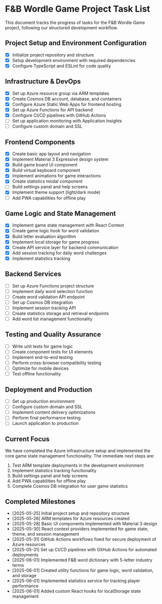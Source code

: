 # F&B Wordle Game Project Task List

This document tracks the progress of tasks for the F&B Wordle Game project, following our structured development workflow.

## Project Setup and Environment Configuration

- [x] Initialize project repository and structure
- [x] Setup development environment with required dependencies
- [x] Configure TypeScript and ESLint for code quality

## Infrastructure & DevOps

- [x] Set up Azure resource group via ARM templates
- [x] Create Cosmos DB account, database, and containers
- [x] Configure Azure Static Web Apps for frontend hosting
- [x] Set up Azure Functions for API backend
- [x] Configure CI/CD pipelines with GitHub Actions
- [ ] Set up application monitoring with Application Insights
- [ ] Configure custom domain and SSL

## Frontend Components

- [x] Create basic app layout and navigation
- [x] Implement Material 3 Expressive design system
- [x] Build game board UI component
- [x] Build virtual keyboard component
- [x] Implement animations for game interactions
- [x] Create statistics modal component
- [ ] Build settings panel and help screens
- [x] Implement theme support (light/dark mode)
- [ ] Add PWA capabilities for offline play

## Game Logic and State Management

- [x] Implement game state management with React Context
- [x] Create game logic hook for word validation
- [x] Build letter evaluation algorithm
- [x] Implement local storage for game progress
- [x] Create API service layer for backend communication
- [x] Add session tracking for daily word challenges
- [x] Implement statistics tracking

## Backend Services

- [ ] Set up Azure Functions project structure
- [ ] Implement daily word selection function
- [ ] Create word validation API endpoint
- [ ] Set up Cosmos DB integration
- [ ] Implement session tracking API
- [ ] Create statistics storage and retrieval endpoints
- [ ] Add word list management functionality

## Testing and Quality Assurance

- [ ] Write unit tests for game logic
- [ ] Create component tests for UI elements
- [ ] Implement end-to-end testing
- [ ] Perform cross-browser compatibility testing
- [ ] Optimize for mobile devices
- [ ] Test offline functionality

## Deployment and Production

- [ ] Set up production environment
- [ ] Configure custom domain and SSL
- [ ] Implement content delivery optimizations
- [ ] Perform final performance testing
- [ ] Launch application to production

## Current Focus

We have completed the Azure infrastructure setup and implemented the core game state management functionality. The immediate next steps are:

1. Test ARM template deployments in the development environment
2. Implement statistics tracking functionality
3. Build settings panel and help screens
4. Add PWA capabilities for offline play
5. Complete Cosmos DB integration for user game statistics

## Completed Milestones

- [2025-05-25] Initial project setup and repository structure
- [2025-05-26] ARM templates for Azure resources created
- [2025-05-28] Basic UI components implemented with Material 3 design
- [2025-05-30] React context providers implemented for game state, theme, and session management
- [2025-05-31] GitHub Actions workflows fixed for secure deployment of Azure resources
- [2025-05-31] Set up CI/CD pipelines with GitHub Actions for automated deployments
- [2025-06-01] Implemented F&B word dictionary with 5-letter industry terms
- [2025-06-01] Created utility functions for game logic, word validation, and storage
- [2025-06-01] Implemented statistics service for tracking player performance
- [2025-06-01] Added custom React hooks for localStorage state management
